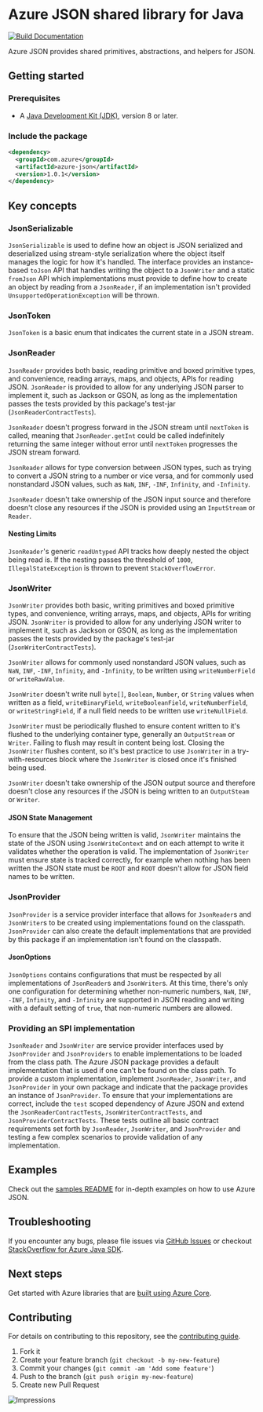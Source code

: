 # Azure JSON shared library for Java

[![Build Documentation](https://img.shields.io/badge/documentation-published-blue.svg)](https://azure.github.io/azure-sdk-for-java)

Azure JSON provides shared primitives, abstractions, and helpers for JSON.

## Getting started

### Prerequisites

- A [Java Development Kit (JDK)][jdk_link], version 8 or later.

### Include the package

[//]: # ({x-version-update-start;com.azure:azure-json;current})
```xml
<dependency>
  <groupId>com.azure</groupId>
  <artifactId>azure-json</artifactId>
  <version>1.0.1</version>
</dependency>
```
[//]: # ({x-version-update-end})

## Key concepts

### JsonSerializable

`JsonSerializable` is used to define how an object is JSON serialized and deserialized using stream-style serialization
where the object itself manages the logic for how it's handled. The interface provides an instance-based `toJson` API 
that handles writing the object to a `JsonWriter` and a static `fromJson` API which implementations must provide to 
define how to create an object by reading from a `JsonReader`, if an implementation isn't provided 
`UnsupportedOperationException` will be thrown.

### JsonToken

`JsonToken` is a basic enum that indicates the current state in a JSON stream.

### JsonReader

`JsonReader` provides both basic, reading primitive and boxed primitive types, and convenience, reading arrays, maps,
and objects, APIs for reading JSON. `JsonReader` is provided to allow for any underlying JSON parser to implement it,
such as Jackson or GSON, as long as the implementation passes the tests provided by this package's test-jar 
(`JsonReaderContractTests`).

`JsonReader` doesn't progress forward in the JSON stream until `nextToken` is called, meaning that `JsonReader.getInt`
could be called indefinitely returning the same integer without error until `nextToken` progresses the JSON stream 
forward.

`JsonReader` allows for type conversion between JSON types, such as trying to convert a JSON string to a number or vice
versa, and for commonly used nonstandard JSON values, such as `NaN`, `INF`, `-INF`, `Infinity`, and `-Infinity`.

`JsonReader` doesn't take ownership of the JSON input source and therefore doesn't close any resources if the JSON is 
provided using an `InputStream` or `Reader`.

#### Nesting Limits

`JsonReader`'s generic `readUntyped` API tracks how deeply nested the object being read is. If the nesting passes the 
threshold of `1000`, `IllegalStateException` is thrown to prevent `StackOverflowError`.

### JsonWriter

`JsonWriter` provides both basic, writing primitives and boxed primitive types, and convenience, writing arrays, maps,
and objects, APIs for writing JSON. `JsonWriter` is provided to allow for any underlying JSON writer to implement it,
such as Jackson or GSON, as long as the implementation passes the tests provided by the package's test-jar
(`JsonWriterContractTests`).

`JsonWriter` allows for commonly used nonstandard JSON values, such as `NaN`, `INF`, `-INF`, `Infinity`, and 
`-Infinity`, to be written using `writeNumberField` or `writeRawValue`.

`JsonWriter` doesn't write null `byte[]`, `Boolean`, `Number`, or `String` values when written as a field, 
`writeBinaryField`, `writeBooleanField`, `writeNumberField`, or `writeStringField`, if a null field needs to be written
use `writeNullField`.

`JsonWriter` must be periodically flushed to ensure content written to it's flushed to the underlying container type,
generally an `OutputStream` or `Writer`. Failing to flush may result in content being lost. Closing the `JsonWriter`
flushes content, so it's best practice to use `JsonWriter` in a try-with-resources block where the `JsonWriter` is 
closed once it's finished being used.

`JsonWriter` doesn't take ownership of the JSON output source and therefore doesn't close any resources if the JSON is
being written to an `OutputSteam` or `Writer`.

#### JSON State Management

To ensure that the JSON being written is valid, `JsonWriter` maintains the state of the JSON using `JsonWriteContext`
and on each attempt to write it validates whether the operation is valid. The implementation of `JsonWriter` must
ensure state is tracked correctly, for example when nothing has been written the JSON state must be `ROOT` and `ROOT`
doesn't allow for JSON field names to be written.

### JsonProvider

`JsonProvider` is a service provider interface that allows for `JsonReader`s and `JsonWriter`s to be created using
implementations found on the classpath. `JsonProvider` can also create the default implementations that are provided
by this package if an implementation isn't found on the classpath.

#### JsonOptions

`JsonOptions` contains configurations that must be respected by all implementations of `JsonReader`s and `JsonWriter`s. 
At this time, there's only one configuration for determining whether non-numeric numbers, `NaN`, `INF`, `-INF`, `Infinity`, 
and `-Infinity` are supported in JSON reading and writing with a default setting of `true`, that non-numeric numbers 
are allowed.

### Providing an SPI implementation

`JsonReader` and `JsonWriter` are service provider interfaces used by `JsonProvider` and `JsonProviders` to enable
implementations to be loaded from the class path. The Azure JSON package provides a default implementation that is
used if one can't be found on the class path. To provide a custom implementation, implement `JsonReader`, `JsonWriter`,
and `JsonProvider` in your own package and indicate that the package provides an instance of `JsonProvider`. To ensure
that your implementations are correct, include the `test` scoped dependency of Azure JSON and extend the
`JsonReaderContractTests`, `JsonWriterContractTests`, and `JsonProviderContractTests`. These tests outline all basic
contract requirements set forth by `JsonReader`, `JsonWriter`, and `JsonProvider` and testing a few complex scenarios 
to provide validation of any implementation.

## Examples

Check out the [samples README][samples_readme] for in-depth examples on how to use Azure JSON.

## Troubleshooting

If you encounter any bugs, please file issues via [GitHub Issues](https://github.com/Azure/azure-sdk-for-java/issues/new/choose)
or checkout [StackOverflow for Azure Java SDK](https://stackoverflow.com/questions/tagged/azure-java-sdk).

## Next steps

Get started with Azure libraries that are [built using Azure Core](https://azure.github.io/azure-sdk/releases/latest/#java).

## Contributing

For details on contributing to this repository, see the [contributing guide](https://github.com/Azure/azure-sdk-for-java/blob/main/CONTRIBUTING.md).

1. Fork it
2. Create your feature branch (`git checkout -b my-new-feature`)
3. Commit your changes (`git commit -am 'Add some feature'`)
4. Push to the branch (`git push origin my-new-feature`)
5. Create new Pull Request

<!-- links -->
[jdk_link]: https://docs.microsoft.com/java/azure/jdk/?view=azure-java-stable
[samples_readme]: https://github.com/Azure/azure-sdk-for-java/blob/8517f855a79ea23dce94397c58e4368738016fc4/sdk/core/azure-json/src/samples/README.md

![Impressions](https://azure-sdk-impressions.azurewebsites.net/api/impressions/azure-sdk-for-java%2Fsdk%2Fcore%2Fazure-json%2FREADME.png)
